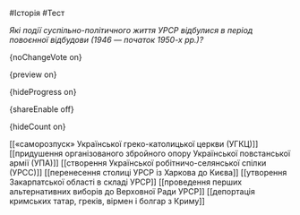 #Історія #Тест

*Які події суспільно-політичного життя УРСР відбулися в період повоєнної відбудови (1946 — початок 1950-х рр.)?*

{noChangeVote on}

{preview on}

{hideProgress on}

{shareEnable off}

{hideCount on}

[[«саморозпуск» Української греко-католицької церкви (УГКЦ)]]
[[придушення організованого збройного опору Української повстанської армії (УПА)]]
[[створення Української робітничо-селянської спілки (УРСС)]]
[[перенесення столиці УРСР із Харкова до Києва]]
[[утворення Закарпатської області в складі УРСР]]
[[проведення перших альтернативних виборів до Верховної Ради УРСР]]
[[депортація кримських татар, греків, вірмен і болгар з Криму]]
